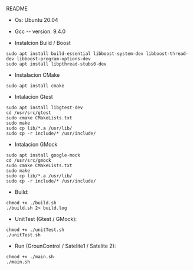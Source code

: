 README

* Os: Ubuntu 20.04
* Gcc -- version: 9.4.0

* Instalcion Build / Boost
```shell
sudo apt install build-essential libboost-system-dev libboost-thread-dev libboost-program-options-dev
sudo apt install libpthread-stubs0-dev
```

* Instalacion CMake
```shell
sudo apt install cmake
```

* Intalacion Gtest
```shell
sudo apt install libgtest-dev
cd /usr/src/gtest
sudo cmake CMakeLists.txt
sudo make
sudo cp lib/*.a /usr/lib/
sudo cp -r include/* /usr/include/
```

* Intalacion GMock
```shell
sudo apt install google-mock
cd /usr/src/gmock
sudo cmake CMakeLists.txt
sudo make
sudo cp lib/*.a /usr/lib/
sudo cp -r include/* /usr/include/
```

* Build:
```shell
chmod +x ./build.sh
./build.sh 2> build.log
```

* UnitTest (Gtest / GMock):
```shell
chmod +x ./unitTest.sh
./unitTest.sh
```

* Run (GrounControl / Satelite1 / Satelite 2):
```shell
chmod +x ./main.sh
./main.sh
```
